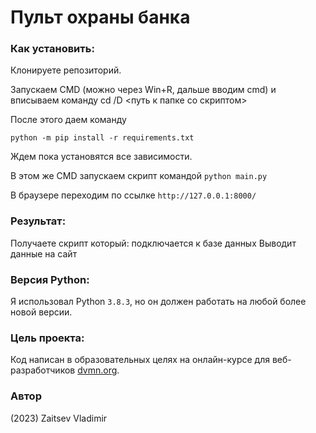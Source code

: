 # Пульт охраны банка

### Как установить:
Клонируете репозиторий.

Запускаем CMD (можно через Win+R, дальше вводим cmd) и вписываем команду cd /D <путь к папке со скриптом>

После этого даем команду
```
python -m pip install -r requirements.txt
```
Ждем пока установятся все зависимости.

В этом же CMD запускаем скрипт командой ```python main.py``` 

В браузере переходим по ссылке ```http://127.0.0.1:8000/``` 

### Результат:
Получаете скрипт который:
подключается к базе данных
Выводит данные на сайт

### Версия Python: 
Я использовал Python `3.8.3`, но он должен работать на любой более новой версии.

### Цель проекта:
Код написан в образовательных целях на онлайн-курсе для веб-разработчиков [dvmn.org](https://dvmn.org/).

### Автор
(2023) Zaitsev Vladimir

